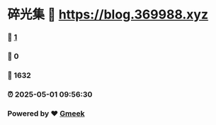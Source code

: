 # 碎光集 :link: https://blog.369988.xyz 
### :page_facing_up: [1](https://blog.369988.xyz/tag.html) 
### :speech_balloon: 0 
### :hibiscus: 1632 
### :alarm_clock: 2025-05-01 09:56:30 
### Powered by :heart: [Gmeek](https://github.com/Meekdai/Gmeek)
